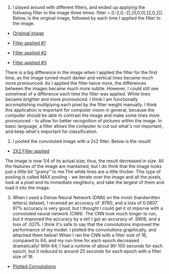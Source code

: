 1. I played around with different filters, and ended up applying the following filter to the image three times: filter = [[-2,0,-2],[0,0,0],[2,0,2]]. Below, is the original image, followed by each time I applied the filter to the image. 

- [Originial image](https://user-images.githubusercontent.com/60228374/87457111-df1ac180-c5d5-11ea-84a5-c858df07fdbf.png)

- [Filter applied #1](https://user-images.githubusercontent.com/60228374/87457244-0c676f80-c5d6-11ea-9804-a2151d697ab5.png)

- [Filter applied #2](https://user-images.githubusercontent.com/60228374/87457318-27d27a80-c5d6-11ea-8e2a-240d8731ab30.png)

- [Filter applied #3](https://user-images.githubusercontent.com/60228374/87457361-3c167780-c5d6-11ea-8436-ce8710b7981a.png)

There is a big difference in the image when I applied the filter for the first time, as the image turned much darker and vertical lines became much more pronounced. As I applied the filter twice more, the differences between the images became much more subtle. However, I could still see somehwat of a difference each time the filter was applied. White lines became brighter and more pronounced. I think I am functionally accomplishing multiplying each pixel by the filter weight manually. I think this application is important for computer vision in general, because the computer should be able to contrast the image and make some lines more pronounced - to allow for better recognition of pictures within the image. In basic language, a filter allows the computer to cut out what's not important, and keep what's important for classification.

2. I pooled the convoluted image with a 2x2 filter. Below is the result!

- [2X2 Filter applied](https://user-images.githubusercontent.com/60228374/87458190-99f78f00-c5d7-11ea-84ad-7c60f4455929.png)

The image is now 1/4 of its actual size; thus, the result decreased in size. All the features of the image are mantained, but I do think that the image looks just a little bit "grainy" to me.The white lines are a little thicker. This type of pooling is called MAX pooling - we iterate over the image and all the pixels, look at a pixel and its immediate neighbors, and take the largest of them and load it into the image. 

3. When I used a Dense Neural Network (DNN) on the mnist (handwritten letters) dataset, I received an accuracy of .9760, and a loss of 0.0807. 97% accuracy is very good, but I thought I could get it ot imporve with a convoluted neural network (CNN). The CNN took much longer to run, but it improved the accuracy by a lot! I got an accuracy of .9906, and a loss of .0275. I think it's safe to say that the convolutions improved the performance of my model. I plotted the convolutions graphically, and attached them below! When I ran the CNN with a filter size of 16, compared to 64, and my run-time for each epoch decreased dramatically! With 64, I had a runtime of about 90-100 seconds for each epoch, but it reduced to around 25 seconds for each epoch with a filter size of 16. 

- [Plotted Convolutions](https://user-images.githubusercontent.com/60228374/87461255-2a37d300-c5dc-11ea-8cc1-3ce92eb891c0.png)



